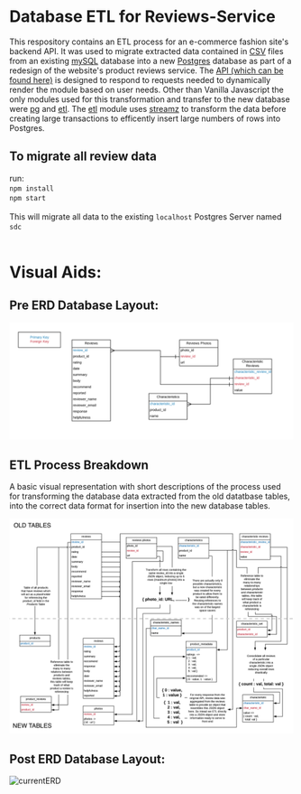# Database ETL for Reviews-Service

This respository contains an ETL process for an e-commerce fashion site's backend API. It was used to migrate extracted data contained in [CSV](https://en.wikipedia.org/wiki/Comma-separated_values) files from an existing [mySQL](https://www.mysql.com/) database into a new [Postgres](https://www.postgresql.org/) database as part of a redesign of the website's product reviews service. The [API (which can be found here)](https://github.com/iwantmyhatback/reviews-service) is designed to respond to requests needed to dynamically render the module based on user needs. Other than Vanilla Javascript the only modules used for this transformation and transfer to the new database were [pg](https://www.npmjs.com/package/pg) and [etl](https://www.npmjs.com/package/etl). The [etl](https://www.npmjs.com/package/etl) module uses [streamz](https://www.npmjs.com/package/streamz) to transform the data before creating large transactions to efficently insert large numbers of rows into Postgres.

## To migrate all review data
run:<br>
`npm install`<br>
`npm start`<br>
<br>
This will migrate all data to the existing `localhost` Postgres Server named `sdc`<br>
<br>


# Visual Aids:
## Pre ERD Database Layout:<br>
![oldERD](https://github.com/iwantmyhatback/sdc_etl/blob/master/img/old_erd.png)

## ETL Process Breakdown
A basic visual representation with short descriptions of the process used for transforming the database data extracted from the old datatbase tables, into the correct data format for insertion into the new database tables.

![ETLexplained](https://github.com/iwantmyhatback/sdc_etl/blob/master/img/ETLexplanation.png)

## Post ERD Database Layout:<br>
![currentERD][ERD]

[ERD]: https://github.com/iwantmyhatback/sdc_etl/blob/master/img/current_erd.png "reviews-erd"
